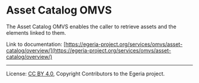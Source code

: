 <!-- SPDX-License-Identifier: CC-BY-4.0 -->
<!-- Copyright Contributors to the Egeria project. -->

# Asset Catalog OMVS

The Asset Catalog OMVS enables the caller to retrieve assets and the elements linked to them.

Link to documentation: [https://egeria-project.org/services/omvs/asset-catalog/overview/](https://egeria-project.org/services/omvs/asset-catalog/overview/)

----
License: [CC BY 4.0](https://creativecommons.org/licenses/by/4.0/),
Copyright Contributors to the Egeria project.